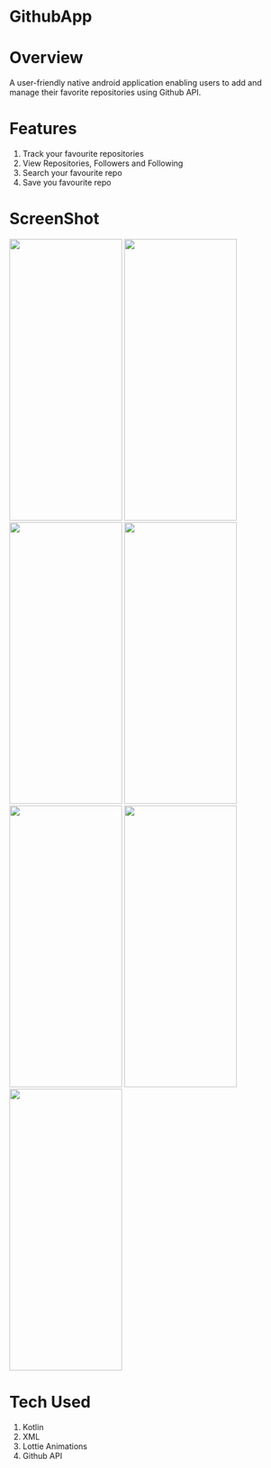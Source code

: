 # GithubApp
# Overview
A user-friendly native android application enabling users to add and manage their favorite repositories using Github API.
# Features
1. Track your favourite repositories
2. View Repositories, Followers and Following
3. Search your favourite repo
4. Save you favourite repo
# ScreenShot
<img src = "https://github.com/Anuj1510/GithubApp/assets/110629170/2b93b4a0-63fb-4eb3-b1ef-6c7f9216da82"  width="200" height="500">
<img src = "https://github.com/Anuj1510/GithubApp/assets/110629170/43fbe802-98d0-4f41-ac5f-81017b645d78"  width="200" height="500">
<img src = "https://github.com/Anuj1510/GithubApp/assets/110629170/1d208688-a5d0-410e-be1a-6bde27fedeb6"  width="200" height="500">
<img src = "https://github.com/Anuj1510/GithubApp/assets/110629170/f5ae4656-8b73-4d8d-9a1d-bb6e57b1241e"  width="200" height="500">
<img src = "https://github.com/Anuj1510/GithubApp/assets/110629170/10cfd1fb-9304-4a96-aca1-e44d6e1317a4"  width="200" height="500">
<img src = "https://github.com/Anuj1510/GithubApp/assets/110629170/46a38cfe-20df-4999-b87e-eab5fd35bcf0"  width="200" height="500">
<img src = "https://github.com/Anuj1510/GithubApp/assets/110629170/43f4410b-b954-46f5-8690-d3bdcb461d77"  width="200" height="500">

# Tech Used
1. Kotlin
2. XML
3. Lottie Animations
4. Github API
